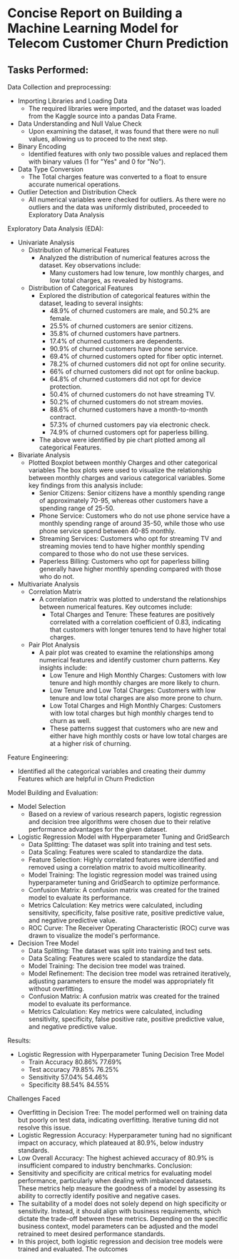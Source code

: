 # Concise Report on Building a Machine Learning Model for Telecom Customer Churn Prediction

## Tasks Performed:

Data Collection and preprocessing:
- Importing Libraries and Loading Data
  - The required libraries were imported, and the dataset was loaded from the Kaggle source into a pandas Data Frame.
- Data Understanding and Null Value Check
  - Upon examining the dataset, it was found that there were no null values, allowing us to proceed to the next step.
- Binary Encoding
  - Identified features with only two possible values and replaced them with binary values (1 for "Yes" and 0 for "No").
- Data Type Conversion
  - The Total charges feature was converted to a float to ensure accurate numerical operations.
- Outlier Detection and Distribution Check
  - All numerical variables were checked for outliers. As there were no outliers and the data was uniformly distributed, proceeded to Exploratory Data Analysis

Exploratory Data Analysis (EDA):
- Univariate Analysis
  - Distribution of Numerical Features
    - Analyzed the distribution of numerical features across the dataset. Key observations include:
      - Many customers had low tenure, low monthly charges, and low total charges, as revealed by histograms.
  - Distribution of Categorical Features
    - Explored the distribution of categorical features within the dataset, leading to several insights:
      - 48.9% of churned customers are male, and 50.2% are female.
      - 25.5% of churned customers are senior citizens.
      - 35.8% of churned customers have partners.
      - 17.4% of churned customers are dependents.
      - 90.9% of churned customers have phone service.
      - 69.4% of churned customers opted for fiber optic internet.
      - 78.2% of churned customers did not opt for online security.
      - 66% of churned customers did not opt for online backup.
      - 64.8% of churned customers did not opt for device protection.
      - 50.4% of churned customers do not have streaming TV.
      - 50.2% of churned customers do not stream movies.
      - 88.6% of churned customers have a month-to-month contract.
      - 57.3% of churned customers pay via electronic check.
      - 74.9% of churned customers opt for paperless billing.
    - The above were identified by pie chart plotted among all categorical Features.
- Bivariate Analysis
  - Plotted Boxplot between monthly Charges and other categorical variables The box plots were used to visualize the relationship between monthly charges and various categorical variables. Some key findings from this analysis include:
    - Senior Citizens: Senior citizens have a monthly spending range of approximately 70-95, whereas other customers have a spending range of 25-50.
    - Phone Service: Customers who do not use phone service have a monthly spending range of around 35-50, while those who use phone service spend between 40-85 monthly.
    - Streaming Services: Customers who opt for streaming TV and streaming movies tend to have higher monthly spending compared to those who do not use these services.
    - Paperless Billing: Customers who opt for paperless billing generally have higher monthly spending compared with those who do not.
- Multivariate Analysis
  - Correlation Matrix
    - A correlation matrix was plotted to understand the relationships between numerical features. Key outcomes include:
      - Total Charges and Tenure: These features are positively correlated with a correlation coefficient of 0.83, indicating that customers with longer tenures tend to have higher total charges.
  - Pair Plot Analysis
    - A pair plot was created to examine the relationships among numerical features and identify customer churn patterns. Key insights include:
      - Low Tenure and High Monthly Charges: Customers with low tenure and high monthly charges are more likely to churn.
      - Low Tenure and Low Total Charges: Customers with low tenure and low total charges are also more prone to churn.
      - Low Total Charges and High Monthly Charges: Customers with low total charges but high monthly charges tend to churn as well.
      - These patterns suggest that customers who are new and either have high monthly costs or have low total charges are at a higher risk of churning.

Feature Engineering:
- Identified all the categorical variables and creating their dummy Features which are helpful in Churn Prediction

Model Building and Evaluation:
- Model Selection
  - Based on a review of various research papers, logistic regression and decision tree algorithms were chosen due to their relative performance advantages for the given dataset.
- Logistic Regression Model with Hyperparameter Tuning and GridSearch
  - Data Splitting: The dataset was split into training and test sets.
  - Data Scaling: Features were scaled to standardize the data.
  - Feature Selection: Highly correlated features were identified and removed using a correlation matrix to avoid multicollinearity.
  - Model Training: The logistic regression model was trained using hyperparameter tuning and GridSearch to optimize performance.
  - Confusion Matrix: A confusion matrix was created for the trained model to evaluate its performance.
  - Metrics Calculation: Key metrics were calculated, including sensitivity, specificity, false positive rate, positive predictive value, and negative predictive value.
  - ROC Curve: The Receiver Operating Characteristic (ROC) curve was drawn to visualize the model's performance.
- Decision Tree Model
  - Data Splitting: The dataset was split into training and test sets.
  - Data Scaling: Features were scaled to standardize the data.
  - Model Training: The decision tree model was trained.
  - Model Refinement: The decision tree model was retrained iteratively, adjusting parameters to ensure the model was appropriately fit without overfitting.
  - Confusion Matrix: A confusion matrix was created for the trained model to evaluate its performance.
  - Metrics Calculation: Key metrics were calculated, including sensitivity, specificity, false positive rate, positive predictive value, and negative predictive value.

Results:
- Logistic Regression with Hyperparameter Tuning	Decision Tree Model
  - Train Accuracy	80.86%	77.69%
  - Test accuracy	79.85%	76.25%
  - Sensitivity	57.04%	54.46%
  - Specificity	88.54%	84.55%

Challenges Faced
- Overfitting in Decision Tree: The model performed well on training data but poorly on test data, indicating overfitting. Iterative tuning did not resolve this issue.
- Logistic Regression Accuracy: Hyperparameter tuning had no significant impact on accuracy, which plateaued at 80.9%, below industry standards.
- Low Overall Accuracy: The highest achieved accuracy of 80.9% is insufficient compared to industry benchmarks.
Conclusion:
- Sensitivity and specificity are critical metrics for evaluating model performance, particularly when dealing with imbalanced datasets. These metrics help measure the goodness of a model by assessing its ability to correctly identify positive and negative cases.
- The suitability of a model does not solely depend on high specificity or sensitivity. Instead, it should align with business requirements, which dictate the trade-off between these metrics. Depending on the specific business context, model parameters can be adjusted and the model retrained to meet desired performance standards.
- In this project, both logistic regression and decision tree models were trained and evaluated. The outcomes
